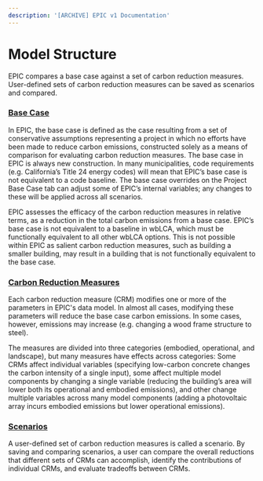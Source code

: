 ```yaml
---
description: '[ARCHIVE] EPIC v1 Documentation'
---
```


# Model Structure

EPIC compares a base case against a set of carbon reduction measures. User-defined sets of carbon reduction measures can be saved as scenarios and compared.

### [Base Case](../users-guide/base-case/)

In EPIC, the base case is defined as the case resulting from a set of conservative assumptions representing a project in which no efforts have been made to reduce carbon emissions, constructed solely as a means of comparison for evaluating carbon reduction measures. The base case in EPIC is always new construction. In many municipalities, code requirements (e.g. California’s Title 24 energy codes) will mean that EPIC’s base case is not equivalent to a code baseline. The base case overrides on the Project Base Case tab can adjust some of EPIC’s internal variables; any changes to these will be applied across all scenarios.

EPIC assesses the efficacy of the carbon reduction measures in relative terms, as a reduction in the total carbon emissions from a base case. EPIC’s base case is not equivalent to a baseline in wbLCA, which must be functionally equivalent to all other wbLCA options. This is not possible within EPIC as salient carbon reduction measures, such as building a smaller building, may result in a building that is not functionally equivalent to the base case.

### [Carbon Reduction Measures](../users-guide/carbon-reduction-measures/)

Each carbon reduction measure (CRM) modifies one or more of the parameters in EPIC's data model. In almost all cases, modifying these parameters will reduce the base case carbon emissions. In some cases, however, emissions may increase (e.g. changing a wood frame structure to steel).

The measures are divided into three categories (embodied, operational, and landscape), but many measures have effects across categories: Some CRMs affect individual variables (specifying low-carbon concrete changes the carbon intensity of a single input), some affect multiple model components by changing a single variable (reducing the building’s area will lower both its operational and embodied emissions), and other change multiple variables across many model components (adding a photovoltaic array incurs embodied emissions but lower operational emissions).

### [Scenarios](../users-guide/carbon-reduction-measures/scenarios.md)

A user-defined set of carbon reduction measures is called a scenario. By saving and comparing scenarios, a user can compare the overall reductions that different sets of CRMs can accomplish, identify the contributions of individual CRMs, and evaluate tradeoffs between CRMs.
